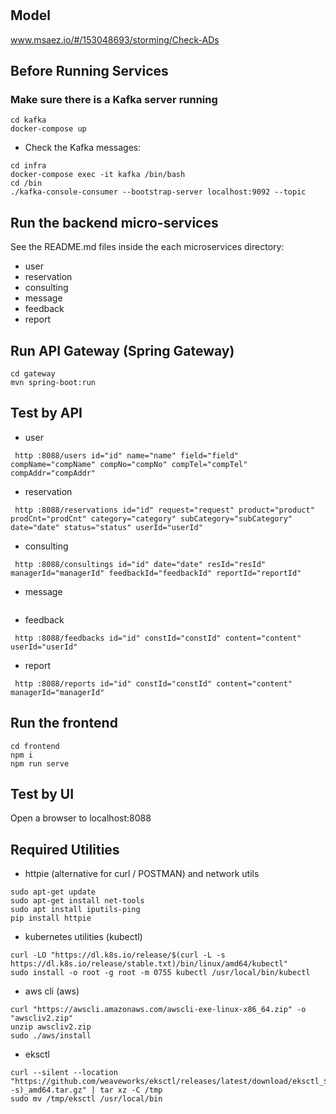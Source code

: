 # 

## Model
www.msaez.io/#/153048693/storming/Check-ADs

## Before Running Services
### Make sure there is a Kafka server running
```
cd kafka
docker-compose up
```
- Check the Kafka messages:
```
cd infra
docker-compose exec -it kafka /bin/bash
cd /bin
./kafka-console-consumer --bootstrap-server localhost:9092 --topic
```

## Run the backend micro-services
See the README.md files inside the each microservices directory:

- user
- reservation
- consulting
- message
- feedback
- report


## Run API Gateway (Spring Gateway)
```
cd gateway
mvn spring-boot:run
```

## Test by API
- user
```
 http :8088/users id="id" name="name" field="field" compName="compName" compNo="compNo" compTel="compTel" compAddr="compAddr" 
```
- reservation
```
 http :8088/reservations id="id" request="request" product="product" prodCnt="prodCnt" category="category" subCategory="subCategory" date="date" status="status" userId="userId" 
```
- consulting
```
 http :8088/consultings id="id" date="date" resId="resId" managerId="managerId" feedbackId="feedbackId" reportId="reportId" 
```
- message
```
```
- feedback
```
 http :8088/feedbacks id="id" constId="constId" content="content" userId="userId" 
```
- report
```
 http :8088/reports id="id" constId="constId" content="content" managerId="managerId" 
```


## Run the frontend
```
cd frontend
npm i
npm run serve
```

## Test by UI
Open a browser to localhost:8088

## Required Utilities

- httpie (alternative for curl / POSTMAN) and network utils
```
sudo apt-get update
sudo apt-get install net-tools
sudo apt install iputils-ping
pip install httpie
```

- kubernetes utilities (kubectl)
```
curl -LO "https://dl.k8s.io/release/$(curl -L -s https://dl.k8s.io/release/stable.txt)/bin/linux/amd64/kubectl"
sudo install -o root -g root -m 0755 kubectl /usr/local/bin/kubectl
```

- aws cli (aws)
```
curl "https://awscli.amazonaws.com/awscli-exe-linux-x86_64.zip" -o "awscliv2.zip"
unzip awscliv2.zip
sudo ./aws/install
```

- eksctl 
```
curl --silent --location "https://github.com/weaveworks/eksctl/releases/latest/download/eksctl_$(uname -s)_amd64.tar.gz" | tar xz -C /tmp
sudo mv /tmp/eksctl /usr/local/bin
```

